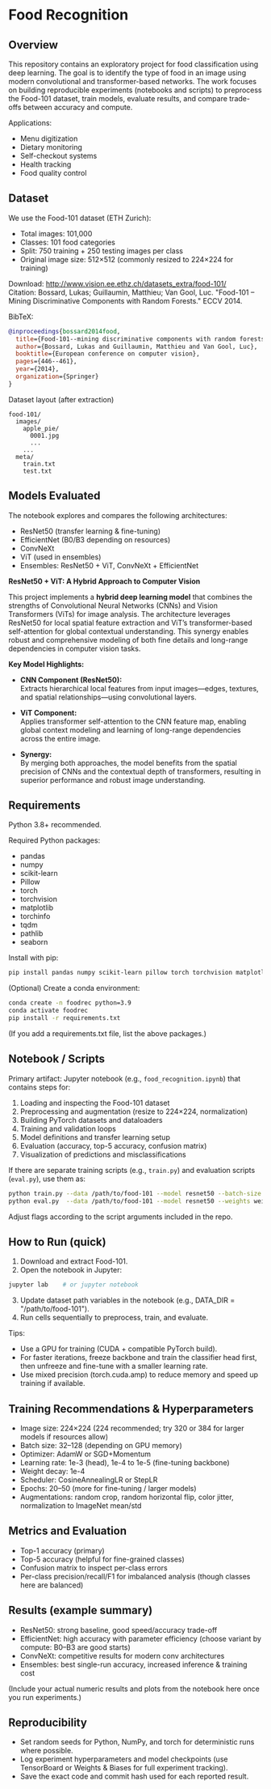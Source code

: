 # Food Recognition

## Overview
This repository contains an exploratory project for food classification using deep learning. The goal is to identify the type of food in an image using modern convolutional and transformer-based networks. The work focuses on building reproducible experiments (notebooks and scripts) to preprocess the Food-101 dataset, train models, evaluate results, and compare trade-offs between accuracy and compute.

Applications:
- Menu digitization
- Dietary monitoring
- Self-checkout systems
- Health tracking
- Food quality control

## Dataset
We use the Food-101 dataset (ETH Zurich):

- Total images: 101,000  
- Classes: 101 food categories  
- Split: 750 training + 250 testing images per class  
- Original image size: 512×512 (commonly resized to 224×224 for training)

Download: http://www.vision.ee.ethz.ch/datasets_extra/food-101/  
Citation:
Bossard, Lukas; Guillaumin, Matthieu; Van Gool, Luc. "Food-101 – Mining Discriminative Components with Random Forests." ECCV 2014.

BibTeX:
```bibtex
@inproceedings{bossard2014food,
  title={Food-101--mining discriminative components with random forests},
  author={Bossard, Lukas and Guillaumin, Matthieu and Van Gool, Luc},
  booktitle={European conference on computer vision},
  pages={446--461},
  year={2014},
  organization={Springer}
}
```

Dataset layout (after extraction)
```
food-101/
  images/
    apple_pie/
      0001.jpg
      ...
    ...
  meta/
    train.txt
    test.txt
```

## Models Evaluated
The notebook explores and compares the following architectures:
- ResNet50 (transfer learning & fine-tuning)
- EfficientNet (B0/B3 depending on resources)
- ConvNeXt
- ViT (used in ensembles)
- Ensembles: ResNet50 + ViT, ConvNeXt + EfficientNet

**ResNet50 + ViT: A Hybrid Approach to Computer Vision**

This project implements a **hybrid deep learning model** that combines the strengths of Convolutional Neural Networks (CNNs) and Vision Transformers (ViTs) for image analysis. The architecture leverages ResNet50 for local spatial feature extraction and ViT’s transformer-based self-attention for global contextual understanding. This synergy enables robust and comprehensive modeling of both fine details and long-range dependencies in computer vision tasks.

**Key Model Highlights:**

- **CNN Component (ResNet50):**  
  Extracts hierarchical local features from input images—edges, textures, and spatial relationships—using convolutional layers.

- **ViT Component:**  
  Applies transformer self-attention to the CNN feature map, enabling global context modeling and learning of long-range dependencies across the entire image.

- **Synergy:**  
  By merging both approaches, the model benefits from the spatial precision of CNNs and the contextual depth of transformers, resulting in superior performance and robust image understanding.


## Requirements
Python 3.8+ recommended.

Required Python packages:
- pandas
- numpy
- scikit-learn
- Pillow
- torch
- torchvision
- matplotlib
- torchinfo
- tqdm
- pathlib
- seaborn

Install with pip:
```bash
pip install pandas numpy scikit-learn pillow torch torchvision matplotlib torchinfo tqdm pathlib seaborn
```

(Optional) Create a conda environment:
```bash
conda create -n foodrec python=3.9
conda activate foodrec
pip install -r requirements.txt
```
(If you add a requirements.txt file, list the above packages.)

## Notebook / Scripts
Primary artifact: Jupyter notebook (e.g., `food_recognition.ipynb`) that contains steps for:
1. Loading and inspecting the Food-101 dataset
2. Preprocessing and augmentation (resize to 224×224, normalization)
3. Building PyTorch datasets and dataloaders
4. Training and validation loops
5. Model definitions and transfer learning setup
6. Evaluation (accuracy, top-5 accuracy, confusion matrix)
7. Visualization of predictions and misclassifications

If there are separate training scripts (e.g., `train.py`) and evaluation scripts (`eval.py`), use them as:
```bash
python train.py --data /path/to/food-101 --model resnet50 --batch-size 32 --epochs 20 --img-size 224
python eval.py  --data /path/to/food-101 --model resnet50 --weights weights/resnet50_final.pth
```

Adjust flags according to the script arguments included in the repo.

## How to Run (quick)
1. Download and extract Food-101.
2. Open the notebook in Jupyter:
```bash
jupyter lab    # or jupyter notebook
```
3. Update dataset path variables in the notebook (e.g., DATA_DIR = "/path/to/food-101").
4. Run cells sequentially to preprocess, train, and evaluate.

Tips:
- Use a GPU for training (CUDA + compatible PyTorch build).
- For faster iterations, freeze backbone and train the classifier head first, then unfreeze and fine-tune with a smaller learning rate.
- Use mixed precision (torch.cuda.amp) to reduce memory and speed up training if available.

## Training Recommendations & Hyperparameters
- Image size: 224×224 (224 recommended; try 320 or 384 for larger models if resources allow)
- Batch size: 32–128 (depending on GPU memory)
- Optimizer: AdamW or SGD+Momentum
- Learning rate: 1e-3 (head), 1e-4 to 1e-5 (fine-tuning backbone)
- Weight decay: 1e-4
- Scheduler: CosineAnnealingLR or StepLR
- Epochs: 20–50 (more for fine-tuning / larger models)
- Augmentations: random crop, random horizontal flip, color jitter, normalization to ImageNet mean/std

## Metrics and Evaluation
- Top-1 accuracy (primary)
- Top-5 accuracy (helpful for fine-grained classes)
- Confusion matrix to inspect per-class errors
- Per-class precision/recall/F1 for imbalanced analysis (though classes here are balanced)

## Results (example summary)
- ResNet50: strong baseline, good speed/accuracy trade-off
- EfficientNet: high accuracy with parameter efficiency (choose variant by compute: B0–B3 are good starts)
- ConvNeXt: competitive results for modern conv architectures
- Ensembles: best single-run accuracy, increased inference & training cost

(Include your actual numeric results and plots from the notebook here once you run experiments.)

## Reproducibility
- Set random seeds for Python, NumPy, and torch for deterministic runs where possible.
- Log experiment hyperparameters and model checkpoints (use TensorBoard or Weights & Biases for full experiment tracking).
- Save the exact code and commit hash used for each reported result.

